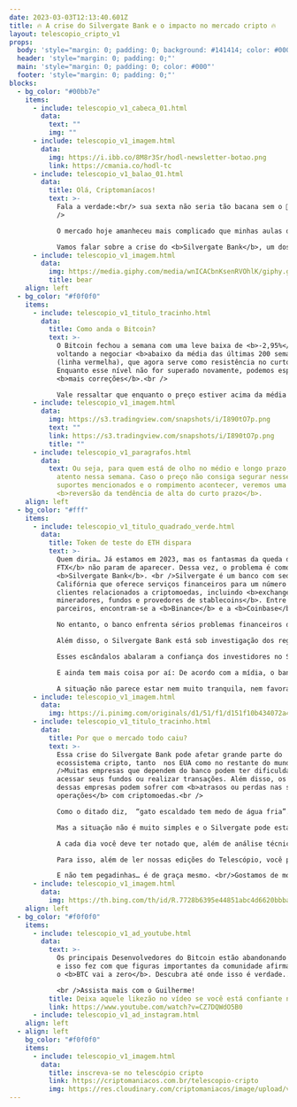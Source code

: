 ```yaml
---
date: 2023-03-03T12:13:40.601Z
title: 🔥 A crise do Silvergate Bank e o impacto no mercado cripto 🔥
layout: telescopio_cripto_v1
props:
  body: 'style="margin: 0; padding: 0; background: #141414; color: #000"'
  header: 'style="margin: 0; padding: 0;"'
  main: 'style="margin: 0; padding: 0; color: #000"'
  footer: 'style="margin: 0; padding: 0;"'
blocks:
  - bg_color: "#00bb7e"
    items:
      - include: telescopio_v1_cabeca_01.html
        data:
          text: ""
          img: ""
      - include: telescopio_v1_imagem.html
        data:
          img: https://i.ibb.co/8M8r3Sr/hodl-newsletter-botao.png
          link: https://cmania.co/hodl-tc
      - include: telescopio_v1_balao_01.html
        data:
          title: Olá, Criptomaníacos!
          text: >-
            Fala a verdade:<br/> sua sexta não seria tão bacana sem o 🔭, né?<br
            />

            O mercado hoje amanheceu mais complicado que minhas aulas de cálculo da faculdade. Que fase… 🤭🤭🤭<br />

            Vamos falar sobre a crise do <b>Silvergate Bank</b>, um dos principais bancos que atende empresas de criptomoedas nos EUA.
      - include: telescopio_v1_imagem.html
        data:
          img: https://media.giphy.com/media/wnICACbnKsenRVOhlK/giphy.gif
          title: bear
    align: left
  - bg_color: "#f0f0f0"
    items:
      - include: telescopio_v1_titulo_tracinho.html
        data:
          title: Como anda o Bitcoin?
          text: >-
            O Bitcoin fechou a semana com uma leve baixa de <b>-2,95%</b>,
            voltando a negociar <b>abaixo da média das últimas 200 semanas</b>
            (linha vermelha), que agora serve como resistência no curto prazo.
            Enquanto esse nível não for superado novamente, podemos esperar por
            <b>mais correções</b>.<br />

            Vale ressaltar que enquanto o preço estiver acima da média de 100p no diário, que também é a região da média de 21p no semanal (marcada no gráfico com a linha azul, na região dos <b>$21.100</b>), a tendência segue de alta, e <b>essa correção é apenas um movimento que pode levar a continuação da tendência</b>.
      - include: telescopio_v1_imagem.html
        data:
          img: https://s3.tradingview.com/snapshots/i/I890tO7p.png
          text: ""
          link: https://s3.tradingview.com/snapshots/i/I890tO7p.png
          title: ""
      - include: telescopio_v1_paragrafos.html
        data:
          text: Ou seja, para quem está de olho no médio e longo prazo, é importante ficar
            atento nessa semana. Caso o preço não consiga segurar nesses
            suportes mencionados e o rompimento acontecer, veremos uma
            <b>reversão da tendência de alta do curto prazo</b>.
    align: left
  - bg_color: "#fff"
    items:
      - include: telescopio_v1_titulo_quadrado_verde.html
        data:
          title: Token de teste do ETH dispara
          text: >-
            Quem diria… Já estamos em 2023, mas os fantasmas da queda da<b>
            FTX</b> não param de aparecer. Dessa vez, o problema é como o
            <b>Silvergate Bank</b>. <br />Silvergate é um banco com sede na
            Califórnia que oferece serviços financeiros para um número enorme de
            clientes relacionados a criptomoedas, incluindo <b>exchanges,
            mineradores, fundos e provedores de stablecoins</b>. Entre seus
            parceiros, encontram-se a <b>Binance</b> e a <b>Coinbase</b>.<br />

            No entanto, o banco enfrenta sérios problemas financeiros desde que a <b>FTX</b>, uma das maiores exchanges do mundo, entrou em <b>colapso</b>.<br /> O Silvergate tinha cerca de <b>US$ 1 bilhão</b> em depósitos na exchange e, por isso,  sua falência causou um enorme prejuízo para o banco.<br />

            Além disso, o Silvergate Bank está sob investigação dos reguladores nos EUA por suspeita de envolvimento em <b>atividades ilícitas com a Binance</b>. <br />Segundo reportagens da mídia, a Binance teria usado a conta bancária do Silvergate da Binance.US para transferir milhões para uma empresa de trading de propriedade do CEO da holding, Changpeng “CZ” Zhao.<br />

            Esses escândalos abalaram a confiança dos investidores no Silvergate Bank e fizeram <b>suas ações despencarem pela metade</b> na bolsa. <br />O banco também revelou dúvidas sobre sua capacidade de continuar operando como uma entidade viável e <b>adiou a divulgação do seu relatório anual</b>. <br />O atraso na divulgação do relatório fez a <b>Coinbase, Paxos e Galaxy</b> decidirem por interromper suas relações comerciais com a instituição.<br />

            E ainda tem mais coisa por aí: De acordo com a mídia, o banco teve que vender ativos em prejuízo, resultando em uma perda de quase <b>900 milhões de dólares</b> no último trimestre. <br />Além disso, o Silvergate pode ter que vender mais de <b>1.5 bilhão</b> em ativos em breve para pagar um empréstimo feito junto ao Federal Home Bank of San Francisco. <br />

            A situação não parece estar nem muito tranquila, nem favorável.
      - include: telescopio_v1_imagem.html
        data:
          img: https://i.pinimg.com/originals/d1/51/f1/d151f10b434072a4a43ec982e447b045.gif
      - include: telescopio_v1_titulo_tracinho.html
        data:
          title: Por que o mercado todo caiu?
          text: >-
            Essa crise do Silvergate Bank pode afetar grande parte do
            ecossistema cripto, tanto  nos EUA como no restante do mundo. <br
            />Muitas empresas que dependem do banco podem ter dificuldades para
            acessar seus fundos ou realizar transações. Além disso, os usuários
            dessas empresas podem sofrer com <b>atrasos ou perdas nas suas
            operações</b> com criptomoedas.<br />

            Como o ditado diz,  “gato escaldado tem medo de água fria”. Então os rumores de que os efeitos da quebra da FTX estão se refletindo agora no banco fazem o mercado se assustar. Qual o tamanho do problema? <b>Ainda é cedo para saber com detalhes</b>.<br />

            Mas a situação não é muito simples e o Silvergate pode estar esquentando bastante a água para “escaldar” alguns de seus parceiros. <br />Hoje, o Silvargate é <b>uma das principais instituições financeiras tradicionais que fazem a ponte com o mercado cripto</b>. <br />

            A cada dia você deve ter notado que, além de análise técnica e outras estratégias do mercado financeiro, estar ligado nas principais notícias é fundamental para seu sucesso no mercado cripto. <br />Mais que isso, você precisa <b>adquirir conhecimento, aprender a ter um pensamento crítico, adquirindo ainda a habilidade de tomada de decisão rápida e consciente.</b><br />

            Para isso, além de ler nossas edições do Telescópio, você pode também criar uma conta em nossa plataforma. Lá você acessa materiais para holders, traders, investidores iniciantes e avançados, relatórios… <br/>E não se preocupe: <b>é tudo de graça</b>.<br />

            E não tem pegadinhas… é de graça mesmo. <br/>Gostamos de mostrar como construímos conteúdos f#d@as</b> antes que você se decida a contratar nossos produtos. Clique aí no link e dá uma passadinha por lá:
      - include: telescopio_v1_imagem.html
        data:
          img: https://th.bing.com/th/id/R.7728b6395e44851abc4d6620bbba2e3e?rik=2nRRhf4%2bzX81kw&pid=ImgRaw&r=0
    align: left
  - bg_color: "#f0f0f0"
    items:
      - include: telescopio_v1_ad_youtube.html
        data:
          text: >-
            Os principais Desenvolvedores do Bitcoin estão abandonando o projeto
            e isso fez com que figuras importantes da comunidade afirmassem que
            o <b>BTC vai a zero</b>. Descubra até onde isso é verdade... 

            <br />Assista mais com o Guilherme!
          title: Deixa aquele likezão no vídeo se você está confiante no BTC!
          link: https://www.youtube.com/watch?v=CZ7DQWdO5B0
      - include: telescopio_v1_ad_instagram.html
    align: left
  - align: left
    bg_color: "#f0f0f0"
    items:
      - include: telescopio_v1_imagem.html
        data:
          title: inscreva-se no telescópio cripto
          link: https://criptomaniacos.com.br/telescopio-cripto
          img: https://res.cloudinary.com/criptomaniacos/image/upload/v1662133224/telescopio/inscreva-se-telescopio.png
---
```

